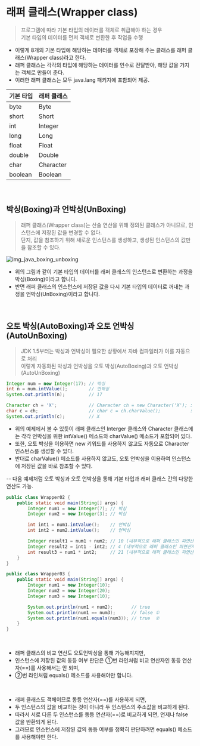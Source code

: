 # 래퍼 클래스(Wrapper class)
> 프로그램에 따라 기본 타입의 데이터를 객체로 취급해야 하는 경우  
> 기본 타입의 데이터를 먼저 객체로 변환한 후 작업을 수행 

- 이렇게 8개의 기본 타입에 해당하는 데이터를 객체로 포장해 주는 클래스를 래퍼 클래스(Wrapper class)라고 한다.  
- 래퍼 클래스는 각각의 타입에 해당하는 데이터를 인수로 전달받아, 해당 값을 가지는 객체로 만들어 준다.   
- 이러한 래퍼 클래스는 모두 java.lang 패키지에 포함되어 제공.   

|기본 타입|래퍼 클래스|
|--------|--------|
|byte|Byte|
|short|Short|
|int|Integer|
|long|Long|
|float|Float|
|double|Double|
|char|Character|
|boolean|Boolean|

<br>

## 박싱(Boxing)과 언박싱(UnBoxing)
> 래퍼 클래스(Wrapper class)는 산술 연산을 위해 정의된 클래스가 아니므로, 인스턴스에 저장된 값을 변경할 수 없다.   
> 단지, 값을 참조하기 위해 새로운 인스턴스를 생성하고, 생성된 인스턴스의 값만을 참조할 수 있다.   

![img_java_boxing_unboxing](https://user-images.githubusercontent.com/84886987/147170928-2f83860b-192a-4dcb-b531-493699fbe198.png)
- 위의 그림과 같이 기본 타입의 데이터를 래퍼 클래스의 인스턴스로 변환하는 과정을 박싱(Boxing)이라고 합니다.  
- 반면 래퍼 클래스의 인스턴스에 저장된 값을 다시 기본 타입의 데이터로 꺼내는 과정을 언박싱(UnBoxing)이라고 합니다.  
<br>

## 오토 박싱(AutoBoxing)과 오토 언박싱(AutoUnBoxing)
> JDK 1.5부터는 박싱과 언박싱이 필요한 상황에서 자바 컴파일러가 이를 자동으로 처리  
> 이렇게 자동화된 박싱과 언박싱을 오토 박싱(AutoBoxing)과 오토 언박싱(AutoUnBoxing)  

```java
Integer num = new Integer(17); // 박싱
int n = num.intValue();        // 언박싱
System.out.println(n);         // 17

Character ch = 'X';            // Character ch = new Character('X'); : 오토박싱
char c = ch;                   // char c = ch.charValue();           : 오토언박싱
System.out.println(c);         // X
```
- 위의 예제에서 볼 수 있듯이 래퍼 클래스인 Interger 클래스와 Character 클래스에는 각각 언박싱을 위한 intValue() 메소드와 charValue() 메소드가 포함되어 있다.   
- 또한, 오토 박싱을 이용하면 new 키워드를 사용하지 않고도 자동으로 Character 인스턴스를 생성할 수 있다.   
- 반대로 charValue() 메소드를 사용하지 않고도, 오토 언박싱을 이용하여 인스턴스에 저장된 값을 바로 참조할 수 있다.   

-- 다음 예제처럼 오토 박싱과 오토 언박싱을 통해 기본 타입과 래퍼 클래스 간의 다양한 연산도 가능.  
```java
public class Wrapper02 {
    public static void main(String[] args) {
        Integer num1 = new Integer(7); // 박싱
        Integer num2 = new Integer(3); // 박싱

        int int1 = num1.intValue();    // 언박싱
        int int2 = num2.intValue();    // 언박싱

        Integer result1 = num1 + num2; // 10 (내부적으로 래퍼 클래스인 피연산자를 오토언박싱하여 기본 타입끼리의 연산을 수행)
        Integer result2 = int1 - int2; // 4 (내부적으로 래퍼 클래스인 피연산자를 오토언박싱하여 기본 타입끼리의 연산을 수행)
        int result3 = num1 * int2;     // 21 (내부적으로 래퍼 클래스인 피연산자를 오토언박싱하여 기본 타입끼리의 연산을 수행)
    }
}
```
```java
public class Wrapper03 {
    public static void main(String[] args) {
        Integer num1 = new Integer(10);
        Integer num2 = new Integer(20);
        Integer num3 = new Integer(10);

        System.out.println(num1 < num2);       // true
        System.out.println(num1 == num3);      // false ①
        System.out.println(num1.equals(num3)); // true  ②
    }
}
```
<br>

- 래퍼 클래스의 비교 연산도 오토언박싱을 통해 가능해지지만, 
- 인스턴스에 저장된 값의 동등 여부 판단은 ①번 라인처럼 비교 연산자인 동등 연산자(==)를 사용해서는 안 되며, 
- ②번 라인처럼 equals() 메소드를 사용해야만 합니다.   
 
<br>

- 래퍼 클래스도 객체이므로 동등 연산자(==)를 사용하게 되면, 
- 두 인스턴스의 값을 비교하는 것이 아니라 두 인스턴스의 주소값을 비교하게 된다.    
- 따라서 서로 다른 두 인스턴스를 동등 연산자(==)로 비교하게 되면, 언제나 false 값을 반환되게 된다.   
- 그러므로 인스턴스에 저장된 값의 동등 여부를 정확히 판단하려면 equals() 메소드를 사용해야만 한다.   
  

